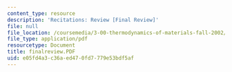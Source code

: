 ```yaml
---
content_type: resource
description: 'Recitations: Review [Final Review]'
file: null
file_location: /coursemedia/3-00-thermodynamics-of-materials-fall-2002/e05fd4a3c36aed470fd7779e53bdf5af_finalreview.PDF
file_type: application/pdf
resourcetype: Document
title: finalreview.PDF
uid: e05fd4a3-c36a-ed47-0fd7-779e53bdf5af
---
```

